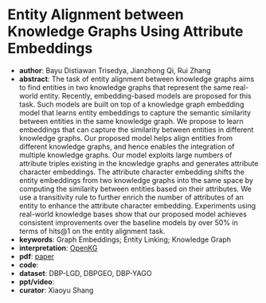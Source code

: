 # Entity Alignment between Knowledge Graphs Using Attribute Embeddings 
- **author**: Bayu Distiawan Trisedya, Jianzhong Qi, Rui Zhang  
- **abstract**: The task of entity alignment between knowledge graphs aims to find entities in two knowledge graphs that represent the same real-world entity. Recently, embedding-based models are proposed for this task. Such models are built on top of a knowledge graph embedding model that learns entity embeddings to capture the semantic similarity between entities in the same knowledge graph. We propose to learn embeddings that can capture the similarity between entities in different knowledge graphs. Our proposed model helps align entities from different knowledge graphs, and hence enables the integration of multiple knowledge graphs. Our model exploits large numbers of attribute triples existing in the knowledge graphs and generates attribute character embeddings. The attribute character embedding shifts the entity embeddings from two knowledge graphs into the same space by computing the similarity between entities based on their attributes. We use a transitivity rule to further enrich the number of attributes of an entity to enhance the attribute character embedding. Experiments using real-world knowledge bases show that our proposed model achieves consistent improvements over the baseline models by over 50% in terms of hits@1 on the entity alignment task.
- **keywords**: Graph Embeddings; Entity Linking; Knowledge Graph
- **interpretation**: [OpenKG](https://mp.weixin.qq.com/s?__biz=MzU2NjAxNDYwMg==&mid=2247487143&idx=1&sn=ee13fcca9b6010be9bae56da505833cf&utm_source=tuicool&utm_medium=referral)
- **pdf**: [paper](https://aaai.org/ojs/index.php/AAAI/article/view/3798)
- **code**:
- **dataset**:  DBP-LGD, DBPGEO, DBP-YAGO
- **ppt/video**:
- **curator**: Xiaoyu Shang 
